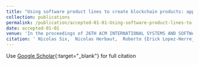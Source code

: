 ```yaml
---
title: "Using software product lines to create blockchain products: application to supply chain traceability"
collection: publications
permalink: /publication/accepted-01-01-Using-software-product-lines-to-create-blockchain-products-application-to-supply-chain-traceability
date: accepted-01-01
venue: 'In the proceedings of 26TH ACM INTERNATIONAL SYSTEMS AND SOFTWARE PRODUCT LINE CONFERENCE (SPLC 2022)'
citation: ' Nicolas Six,  Nicolas Herbaut,  Roberto {Erick Lopez-Herrejon},  Camille Salinesi, &quot;Using software product lines to create blockchain products: application to supply chain traceability.&quot; In the proceedings of 26TH ACM INTERNATIONAL SYSTEMS AND SOFTWARE PRODUCT LINE CONFERENCE (SPLC 2022), accepted.'
---
```

Use [Google Scholar](https://scholar.google.com/scholar?q=Using+software+product+lines+to+create+blockchain+products:+application+to+supply+chain+traceability){:target="_blank"} for full citation